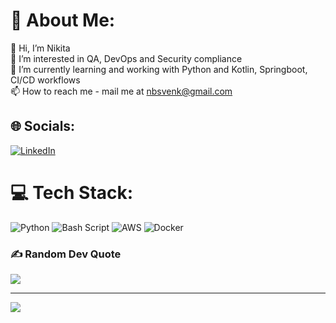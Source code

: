# 💫 About Me:
👋 Hi, I’m Nikita<br>👀 I’m interested in QA, DevOps and Security compliance<br>🌱 I’m currently learning and working with Python and Kotlin, Springboot, CI/CD workflows<br>📫 How to reach me - mail me at nbsvenk@gmail.com


## 🌐 Socials:
[![LinkedIn](https://img.shields.io/badge/LinkedIn-%230077B5.svg?logo=linkedin&logoColor=white)](https://linkedin.com/in/https://www.linkedin.com/in/nikita-balasubramanian-236a50127/) 

# 💻 Tech Stack:
![Python](https://img.shields.io/badge/python-3670A0?style=for-the-badge&logo=python&logoColor=ffdd54) ![Bash Script](https://img.shields.io/badge/bash_script-%23121011.svg?style=for-the-badge&logo=gnu-bash&logoColor=white) ![AWS](https://img.shields.io/badge/AWS-%23FF9900.svg?style=for-the-badge&logo=amazon-aws&logoColor=white) ![Docker](https://img.shields.io/badge/docker-%230db7ed.svg?style=for-the-badge&logo=docker&logoColor=white)

### ✍️ Random Dev Quote
![](https://quotes-github-readme.vercel.app/api?type=horizontal&theme=radical)

---
[![](https://visitcount.itsvg.in/api?id=Nikita-dev98&icon=0&color=0)](https://visitcount.itsvg.in)

<!-- Proudly created with GPRM ( https://gprm.itsvg.in ) -->
